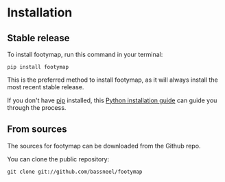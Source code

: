 # Installation

## Stable release

To install footymap, run this command in your terminal:

```
pip install footymap
```

This is the preferred method to install footymap, as it will always install the most recent stable release.

If you don't have [pip](https://pip.pypa.io) installed, this [Python installation guide](http://docs.python-guide.org/en/latest/starting/installation/) can guide you through the process.

## From sources

The sources for footymap can be downloaded from the Github repo.

You can clone the public repository:

```
git clone git://github.com/bassneel/footymap
```
